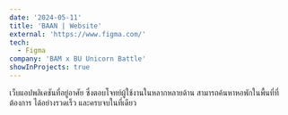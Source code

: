 ```yaml
---
date: '2024-05-11'
title: 'BAAN | Website'
external: 'https://www.figma.com/'
tech:
  - Figma
company: 'BAM x BU Unicorn Battle'
showInProjects: true
---
```


เว็บแอปพลิเคชันที่อยู่อาศัย ซึ่งตอบโจทย์ผู้ใช้งานในหลากหลายด้าน สามารถค้นหาหอพักในพื้นที่ที่ต้องการ ได้อย่างรวดเร็ว และครบจบในที่เดียว
